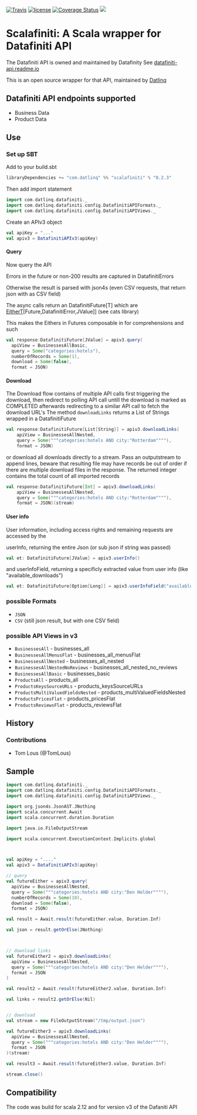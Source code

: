 [![Travis](https://img.shields.io/travis/datlinq/scalafiniti.svg)](https://travis-ci.org/datlinq/scalafiniti)
[![license](https://img.shields.io/github/license/mashape/apistatus.svg)](https://github.com/datlinq/scalafiniti/blob/master/LICENSE)
[![Coverage Status](https://coveralls.io/repos/github/datlinq/scalafiniti/badge.svg?branch=master)](https://coveralls.io/github/datlinq/scalafiniti?branch=master) 
[<img src="https://img.shields.io/maven-central/v/com.datlinq/scalafiniti_2.12.svg?label=latest%20release"/>](http://search.maven.org/#search%7Cga%7C1%7Cscalafiniti)

# Scalafiniti: A Scala wrapper for Datafiniti API
The Datafiniti API is owned and maintained by Datafinity
See [datafiniti-api.readme.io](https://datafiniti-api.readme.io/)

This is an open source wrapper for that API, maintained by [Datlinq](http://datlinq.com)

## Datafiniti API endpoints supported
- Business Data
- Product Data

## Use


### Set up SBT

Add to your build.sbt

```scala
libraryDependencies += "com.datlinq" %% "scalafiniti" % "0.2.3"
```

Then add import statement

```scala
import com.datlinq.datafiniti._
import com.datlinq.datafiniti.config.DatafinitiAPIFormats._
import com.datlinq.datafiniti.config.DatafinitiAPIViews._
```

Create an  APIv3 object

```scala
val apiKey = "..."
val apiv3 = DatafinitiAPIv3(apiKey)
```


#### Query

Now query the API

Errors in the future or non-200 results are captured in DatafinitiErrors

Otherwise the result is parsed with json4s (even CSV requests, that return json with as CSV field)

The async calls return an DatafinitiFuture[T] which are [EitherT](https://typelevel.org/cats/api/cats/data/EitherT.html)\[Future,DatafinitiError,JValue]\] (see cats library)

This makes the Eithers in Futures composable in for comprehensions and such

```scala
val response:DatafinitiFuture[JValue] = apiv3.query(
  apiView = BusinessesAllBasic, 
  query = Some("categories:hotels"), 
  numberOfRecords = Some(1), 
  download = Some(false), 
  format = JSON)
```

#### Download

The Download flow contains of multiple API calls first triggering the download, then redirect to polling API call untill the download is marked as COMPLETED afterwards redirecting to a similar API call to fetch the download URL's
The method `downloadLinks` returns a List of Strings wrapped in a DatafinitiFuture

```scala
val response:DatafinitiFuture[List[String]] = apiv3.downloadLinks(
    apiView = BusinessesAllNested,
    query = Some("""categories:hotels AND city:"Rotterdam""""),
    format = JSON)
```

or download all downloads directly to a stream. Pass an outputstream to append lines, beware that resulting file may have records be out of order if there are multiple download files in the response.
The returned integer contains the total count of all imported records

```scala
val response:DatafinitiFuture[Int] = apiv3.downloadLinks(
    apiView = BusinessesAllNested,
    query = Some("""categories:hotels AND city:"Rotterdam""""),
    format = JSON)(stream)
```


#### User info
User information, including access rights and remaining requests are accessed by the

userInfo, returning the entire Json (or sub json if string was passed)

```scala
val et: DatafinitiFuture[JValue] = apiv3.userInfo()
```

and userInfoField, returning a specificly extracted value from user info (like  "available_downloads")


```scala
val et: DatafinitiFuture[Option[Long]] = apiv3.userInfoField("available_downloads")
```



### possible Formats

* `JSON`
* `CSV` (still json result, but with one CSV field)

### possible API Views in v3

* `BusinessesAll` - businesses_all
* `BusinessesAllMenusFlat` - businesses_all_menusFlat
* `BusinessesAllNested` - businesses_all_nested
* `BusinessesAllNestedNoReviews` - businesses_all_nested_no_reviews
* `BusinessesAllBasic` - businesses_basic
* `ProductsAll` - products_all
* `ProductsKeysSourceURLs` - products_keysSourceURLs
* `ProductsMultiValuedFieldsNested` - products_multiValuedFieldsNested
* `ProductsPricesFlat` - products_pricesFlat
* `ProductsReviewsFlat` - products_reviewsFlat

## History

### Contributions
- Tom Lous (@TomLous) 

## Sample

```scala
import com.datlinq.datafiniti._
import com.datlinq.datafiniti.config.DatafinitiAPIFormats._
import com.datlinq.datafiniti.config.DatafinitiAPIViews._

import org.json4s.JsonAST.JNothing
import scala.concurrent.Await
import scala.concurrent.duration.Duration

import java.io.FileOutputStream

import scala.concurrent.ExecutionContext.Implicits.global



val apiKey = "...."
val apiv3 = DatafinitiAPIv3(apiKey)

// query
val futureEither = apiv3.query(
  apiView = BusinessesAllNested,
  query = Some("""categories:hotels AND city:"Den Helder""""),
  numberOfRecords = Some(10),
  download = Some(false),
  format = JSON)

val result = Await.result(futureEither.value, Duration.Inf)

val json = result.getOrElse(JNothing)



// download links
val futureEither2 = apiv3.downloadLinks(
  apiView = BusinessesAllNested,
  query = Some("""categories:hotels AND city:"Den Helder""""),
  format = JSON
)

val result2 = Await.result(futureEither2.value, Duration.Inf)

val links = result2.getOrElse(Nil)


// download
val stream = new FileOutputStream("/tmp/output.json")

val futureEither3 = apiv3.downloadLinks(
  apiView = BusinessesAllNested,
  query = Some("""categories:hotels AND city:"Den Helder""""),
  format = JSON
)(stream)

val result3 = Await.result(futureEither3.value, Duration.Inf)

stream.close()


```

## Compatibility

The code was build for scala 2.12 and for version v3 of the Dafaniti API